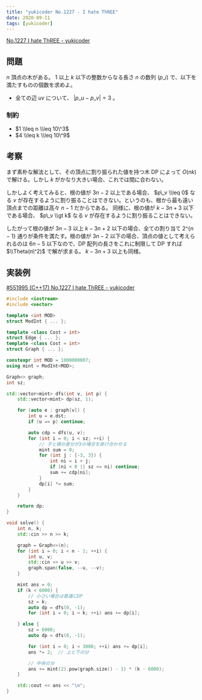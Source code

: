 ```yaml
---
title: "yukicoder No.1227 - I hate ThREE"
date: 2020-09-11
tags: [yukicoder]
---
```


[No.1227 I hate ThREE - yukicoder](https://yukicoder.me/problems/no/1227)

## 問題

$n$ 頂点の木がある。 $1$ 以上 $k$ 以下の整数からなる長さ $n$ の数列 $(p\_i)$ で、以下を満たすものの個数を求めよ。

- 全ての辺 $uv$ について、 $|p\_u - p\_v| = 3$ 。

### 制約

- $1 \\leq n \\leq 10\^3$
- $4 \\leq k \\leq 10\^9$

## 考察

まず素朴な解法として、その頂点に割り振られた値を持つ木 DP によって $O(nk)$ で解ける。しかし $k$ がかなり大きい場合、これでは間に合わない。

しかしよく考えてみると、根の値が $3n-2$ 以上である場合、 $p\_v \\leq 0$ なる $v$ が存在するように割り振ることはできない。というのも、根から最も遠い頂点までの距離は高々 $n-1$ だからである。
同様に、根の値が $k-3n+3$ 以下である場合、 $p\_v \\gt k$ なる $v$ が存在するように割り振ることはできない。

したがって根の値が $3n-3$ 以上 $k-3n+2$ 以下の場合、全ての割り当て $2\^\{n-1\}$ 通りが条件を満たす。根の値が $3n-2$ 以下の場合、頂点の値として考えられるのは $6n-5$ 以下なので、DP 配列の長さをこれに制限して DP すれば $\\Theta(n\^2)$ で解が求まる。 $k-3n+3$ 以上も同様。

## 実装例

[#551995 (C++17) No.1227 I hate ThREE - yukicoder](https://yukicoder.me/submissions/551995)

```cpp
#include <iostream>
#include <vector>

template <int MOD>
struct ModInt { ... };

template <class Cost = int>
struct Edge { ... };
template <class Cost = int>
struct Graph { ... };

constexpr int MOD = 1000000007;
using mint = ModInt<MOD>;

Graph<> graph;
int sz;

std::vector<mint> dfs(int v, int p) {
    std::vector<mint> dp(sz, 1);

    for (auto e : graph[v]) {
        int u = e.dst;
        if (u == p) continue;

        auto cdp = dfs(u, v);
        for (int i = 0; i < sz; ++i) {
            // 子と根の差分が3の場合を掛け合わせる
            mint sum = 0;
            for (int j : {-3, 3}) {
                int ni = i + j;
                if (ni < 0 || sz <= ni) continue;
                sum += cdp[ni];
            }
            dp[i] *= sum;
        }
    }

    return dp;
}

void solve() {
    int n, k;
    std::cin >> n >> k;

    graph = Graph<>(n);
    for (int i = 0; i < n - 1; ++i) {
        int u, v;
        std::cin >> u >> v;
        graph.span(false, --u, --v);
    }

    mint ans = 0;
    if (k < 6000) {
        // 小さい場合は普通にDP
        sz = k;
        auto dp = dfs(0, -1);
        for (int i = 0; i < k; ++i) ans += dp[i];

    } else {
        sz = 6000;
        auto dp = dfs(0, -1);

        for (int i = 0; i < 3000; ++i) ans += dp[i];
        ans *= 2;  // 上と下の分

        // 中央の分
        ans += mint(2).pow(graph.size() - 1) * (k - 6000);
    }

    std::cout << ans << "\n";
}
```

